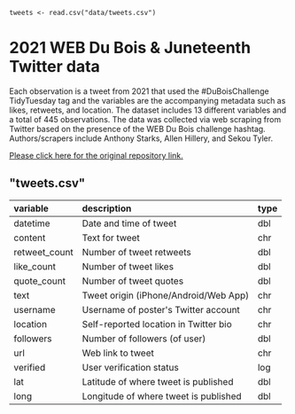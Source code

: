 ```{r load-data, echo = FALSE}
tweets <- read.csv("data/tweets.csv")
```

# 2021 WEB Du Bois & Juneteenth Twitter data

Each observation is a tweet from 2021 that used the #DuBoisChallenge TidyTuesday 
tag and the variables are the accompanying metadata such as likes, retweets, and 
location. The dataset includes 13 different variables and a total of 445
observations. The data was collected via web scraping from Twitter based on the 
presence of the WEB Du Bois challenge hashtag. Authors/scrapers include Anthony 
Starks, Allen Hillery, and Sekou Tyler.

[Please click here for the original repository link.](https://github.com/rfordatascience/tidytuesday/blob/master/data/2021/2021-06-15/readme.md)

## "tweets.csv"

|variable         |description                           |type |
|:----------------|:-------------------------------------|-----|
|datetime         |Date and time of tweet                |dbl  |
|content          |Text for tweet                        |chr  |
|retweet_count    |Number of tweet retweets              |dbl  |
|like_count       |Number of tweet likes                 |dbl  |
|quote_count      |Number of tweet quotes                |dbl  |
|text             |Tweet origin (iPhone/Android/Web App) |chr  |
|username         |Username of poster's Twitter account  |chr  |
|location         |Self-reported location in Twitter bio |chr  |
|followers        |Number of followers (of user)         |dbl  |
|url              |Web link to tweet                     |chr  |
|verified         |User verification status              |log  |
|lat              |Latitude of where tweet is published  |dbl  |
|long             |Longitude of where tweet is published |dbl  |
